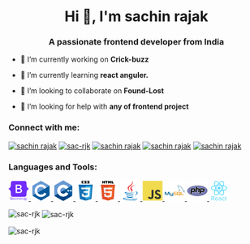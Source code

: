 <h1 align="center">Hi 👋, I'm sachin rajak</h1>
<h3 align="center">A passionate frontend developer from India</h3>


- 🔭 I’m currently working on **Crick-buzz**

- 🌱 I’m currently learning **react anguler.**

- 👯 I’m looking to collaborate on **Found-Lost**

- 🤝 I’m looking for help with **any of frontend project**

<h3 align="left">Connect with me:</h3>
<p align="left">
<a href="https://linkedin.com/in/sachin rajak" target="blank"><img align="center" src="https://raw.githubusercontent.com/rahuldkjain/github-profile-readme-generator/master/src/images/icons/Social/linked-in-alt.svg" alt="sachin rajak" height="30" width="40" /></a>
<a href="https://instagram.com/sac-rjk" target="blank"><img align="center" src="https://raw.githubusercontent.com/rahuldkjain/github-profile-readme-generator/master/src/images/icons/Social/instagram.svg" alt="sac-rjk" height="30" width="40" /></a>
<a href="https://www.codechef.com/users/sachin rajak" target="blank"><img align="center" src="https://cdn.jsdelivr.net/npm/simple-icons@3.1.0/icons/codechef.svg" alt="sachin rajak" height="30" width="40" /></a>
<a href="https://www.hackerrank.com/sachin rajak" target="blank"><img align="center" src="https://raw.githubusercontent.com/rahuldkjain/github-profile-readme-generator/master/src/images/icons/Social/hackerrank.svg" alt="sachin rajak" height="30" width="40" /></a>
<a href="https://www.leetcode.com/sachin rajak" target="blank"><img align="center" src="https://raw.githubusercontent.com/rahuldkjain/github-profile-readme-generator/master/src/images/icons/Social/leet-code.svg" alt="sachin rajak" height="30" width="40" /></a>
</p>

<h3 align="left">Languages and Tools:</h3>
<p align="left"> <a href="https://getbootstrap.com" target="_blank" rel="noreferrer"> <img src="https://raw.githubusercontent.com/devicons/devicon/master/icons/bootstrap/bootstrap-plain-wordmark.svg" alt="bootstrap" width="40" height="40"/> </a> <a href="https://www.cprogramming.com/" target="_blank" rel="noreferrer"> <img src="https://raw.githubusercontent.com/devicons/devicon/master/icons/c/c-original.svg" alt="c" width="40" height="40"/> </a> <a href="https://www.w3schools.com/cpp/" target="_blank" rel="noreferrer"> <img src="https://raw.githubusercontent.com/devicons/devicon/master/icons/cplusplus/cplusplus-original.svg" alt="cplusplus" width="40" height="40"/> </a> <a href="https://www.w3schools.com/css/" target="_blank" rel="noreferrer"> <img src="https://raw.githubusercontent.com/devicons/devicon/master/icons/css3/css3-original-wordmark.svg" alt="css3" width="40" height="40"/> </a> <a href="https://www.w3.org/html/" target="_blank" rel="noreferrer"> <img src="https://raw.githubusercontent.com/devicons/devicon/master/icons/html5/html5-original-wordmark.svg" alt="html5" width="40" height="40"/> </a> <a href="https://www.java.com" target="_blank" rel="noreferrer"> <img src="https://raw.githubusercontent.com/devicons/devicon/master/icons/java/java-original.svg" alt="java" width="40" height="40"/> </a> <a href="https://developer.mozilla.org/en-US/docs/Web/JavaScript" target="_blank" rel="noreferrer"> <img src="https://raw.githubusercontent.com/devicons/devicon/master/icons/javascript/javascript-original.svg" alt="javascript" width="40" height="40"/> </a> <a href="https://www.mysql.com/" target="_blank" rel="noreferrer"> <img src="https://raw.githubusercontent.com/devicons/devicon/master/icons/mysql/mysql-original-wordmark.svg" alt="mysql" width="40" height="40"/> </a> <a href="https://www.php.net" target="_blank" rel="noreferrer"> <img src="https://raw.githubusercontent.com/devicons/devicon/master/icons/php/php-original.svg" alt="php" width="40" height="40"/> </a> <a href="https://reactjs.org/" target="_blank" rel="noreferrer"> <img src="https://raw.githubusercontent.com/devicons/devicon/master/icons/react/react-original-wordmark.svg" alt="react" width="40" height="40"/> </a> </p>

<p><img align="left" src="https://github-readme-stats.vercel.app/api/top-langs?username=sac-rjk&show_icons=true&locale=en&layout=compact" alt="sac-rjk" /></p>

<p>&nbsp;<img align="center" src="https://github-readme-stats.vercel.app/api?username=sac-rjk&show_icons=true&locale=en" alt="sac-rjk" /></p>

<p><img align="center" src="https://github-readme-streak-stats.herokuapp.com/?user=sac-rjk&" alt="sac-rjk" /></p>
